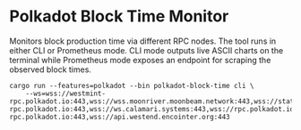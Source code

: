 # Polkadot Block Time Monitor

Monitors block production time via different RPC nodes. The tool runs in either CLI or Prometheus mode. CLI mode outputs live ASCII charts on the terminal while Prometheus mode exposes an endpoint for scraping the observed block times.

```
cargo run --features=polkadot --bin polkadot-block-time cli \
    --ws=wss://westmint-rpc.polkadot.io:443,wss://wss.moonriver.moonbeam.network:443,wss://statemine-rpc.polkadot.io:443,wss://ws.calamari.systems:443,wss://rpc.polkadot.io:443,wss://kusama-rpc.polkadot.io:443,wss://api.westend.encointer.org:443
```
